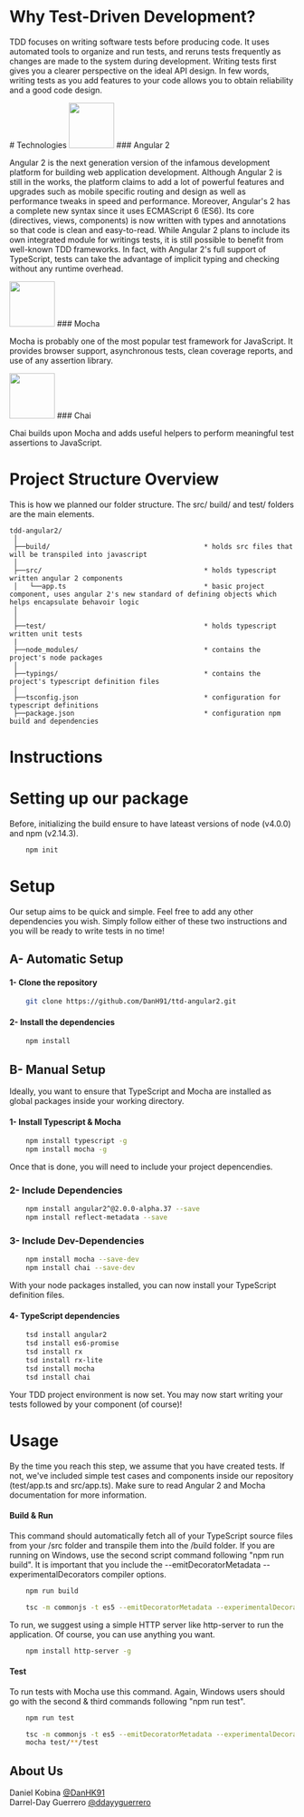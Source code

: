 # Why Test-Driven Development?
<p>
TDD focuses on writing software tests before producing code. It uses automated tools to organize and run tests, and reruns tests frequently as changes are made
to the system during development.
Writing tests first gives you a clearer perspective on the ideal API design.
In few words, writing tests as you add features to your code allows you to obtain reliability and a good code design.
</p>
# Technologies

<img src="https://avatars0.githubusercontent.com/u/139426?v=3&s=400" width="80" height="80"/>
### Angular 2 
<p>
Angular 2 is the next generation version of the infamous development platform for building web application development. Although Angular 2 is still in the works, the platform claims to add a lot of powerful features and upgrades 
such as mobile specific routing and design as well as performance tweaks in speed and performance. Moreover, Angular's 2 has a complete new syntax since it uses ECMAScript 6 (ES6). Its core (directives, views, components) is now written with types and annotations so 
that code is clean and easy-to-read. While Angular 2 plans to include its own integrated module for writings tests, it is still possible to benefit from well-known
TDD frameworks. In fact, with Angular 2's full support of TypeScript, tests can take the advantage of implicit typing and checking without any runtime overhead.
</p>

<img src="https://cdn1.slant.co/11196-thumb.png" width="80" height="80"/>
### Mocha
<p> Mocha is probably one of the most popular test framework for JavaScript. It provides browser support, asynchronous tests, clean coverage reports, and use of any assertion library.</p>

<img src="http://chaijs.com/public/img/chai-logo.png" width="80" height="80"/>
### Chai
<p> Chai builds upon Mocha and adds useful helpers to perform meaningful test assertions to JavaScript.</p>

# Project Structure Overview

This is how we planned our folder structure. The src/ build/ and test/ folders are the main elements. 
```
tdd-angular2/
 │
 ├──build/										* holds src files that will be transpiled into javascript                             
 │   
 ├──src/                    					* holds typescript written angular 2 components
 │   └──app.ts            						* basic project component, uses angular 2's new standard of defining objects which helps encapsulate behavoir logic 
 │     		   
 │   
 ├──test/                   					* holds typescript written unit tests
 |
 ├──node_modules/           					* contains the project's node packages            
 │
 ├──typings/                					* contains the project's typescript definition files                   
 │	   
 ├──tsconfig.json								* configuration for typescript definitions
 ├──package.json								* configuration npm build and dependencies
```
# Instructions

# Setting up our package 

Before, initializing the build ensure to have lateast versions of node (v4.0.0) and npm (v2.14.3).

```bash
	npm init
```

# Setup

Our  setup aims to be quick and simple. Feel free to add any other dependencies you wish. Simply follow either of these two instructions and you will be ready to write tests in no time!

## A- Automatic Setup

#### 1- Clone the repository
```bash
	git clone https://github.com/DanH91/ttd-angular2.git
```

#### 2- Install the dependencies
```bash
	npm install
```

## B- Manual Setup

Ideally, you want to ensure that TypeScript and Mocha are installed as global packages inside your working directory.

#### 1- Install Typescript & Mocha
```bash
	npm install typescript -g
	npm install mocha -g
```
Once that is done, you will need to include your project depencendies.

### 2- Include Dependencies
```bash
	npm install angular2^@2.0.0-alpha.37 --save
	npm install reflect-metadata --save
```

### 3- Include Dev-Dependencies
```bash
	npm install mocha --save-dev
	npm install chai --save-dev
```

With your node packages installed, you can now install your TypeScript definition files.

#### 4- TypeScript dependencies
```bash
	tsd install angular2
	tsd install es6-promise
	tsd install rx
	tsd install rx-lite
	tsd install mocha
	tsd install chai
```
Your TDD project environment is now set. You may now start writing your tests followed by your component (of course)!

# Usage

By the time you reach this step, we assume that you have created tests. 
If not, we've included simple test cases and components inside our repository (test/app.ts and src/app.ts). 
Make sure to read Angular 2 and Mocha documentation for more information.

#### Build & Run 

This command should automatically fetch all of your TypeScript source files from your /src folder and transpile them into the /build folder. If you are running on Windows, use the second script command following "npm run build". 
It is important that you include the --emitDecoratorMetadata --experimentalDecorators compiler options.

```bash
	npm run build
```
```bash
	tsc -m commonjs -t es5 --emitDecoratorMetadata --experimentalDecorators src/[filename].ts --outDir build/ 
```

To run, we suggest using a simple HTTP server like http-server to run the application. Of course, you can use anything you want.
```bash  
	npm install http-server -g
```
#### Test
To run tests with Mocha use this command. Again, Windows users should go with the second & third commands following "npm run test".
```bash
	npm run test
```
```bash
	tsc -m commonjs -t es5 --emitDecoratorMetadata --experimentalDecorators src/*.ts --outDir build/
	mocha test/**/test
```

## About Us

Daniel Kobina [@DanHK91](https://twitter.com/DanHK91 "Title") <br/>
Darrel-Day Guerrero [@ddayyguerrero](https://twitter.com/ddayyguerrero "Title")